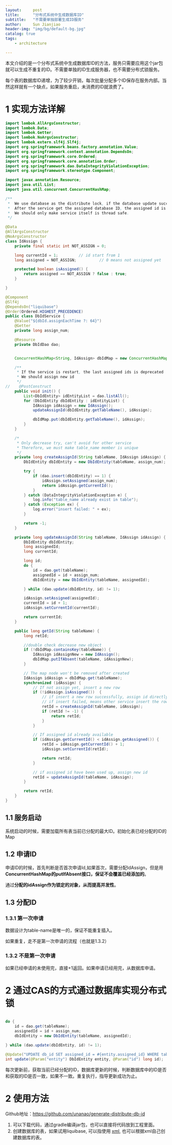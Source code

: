 ```yaml
---
layout:     post
title:      "分布式系统中生成数据库ID"  
subtitle:   "不需要单独部署生成ID服务"
author:     Sun Jianjiao
header-img: "img/bg/default-bg.jpg"
catalog: true
tags:
    - architecture

---
```


本文介绍的是一个分布式系统中生成数据库ID的方法，服务只需要应用这个jar包就可以生成不重复的ID。不需要单独的ID生成服务器，也不需要分布式锁服务。

每个表的数据库ID递增，为了较少开销，每次批量分配多个ID保存在服务内部。当然这样就有一个缺点，如果服务重启，未消费的ID就浪费了。

# 1 实现方法详解

```Java
import lombok.AllArgsConstructor;
import lombok.Data;
import lombok.Getter;
import lombok.NoArgsConstructor;
import lombok.extern.slf4j.Slf4j;
import org.springframework.beans.factory.annotation.Value;
import org.springframework.context.annotation.DependsOn;
import org.springframework.core.Ordered;
import org.springframework.core.annotation.Order;
import org.springframework.dao.DataIntegrityViolationException;
import org.springframework.stereotype.Component;

import javax.annotation.Resource;
import java.util.List;
import java.util.concurrent.ConcurrentHashMap;

/**
 *  We use database as the distribute lock, if the database update successfully.
 *  After the service get the assigned database ID, the assigned id is only for the service,
 *  We should only make service itself is thread safe.
 */

@Data
@AllArgsConstructor
@NoArgsConstructor
class IdAssign {
    private final static int NOT_ASSIGN = 0;

    long currentId = 1;         // id start from 1
    long assigned = NOT_ASSIGN;          // 0 means not assigned yet

    protected boolean isAssigned() {
        return assigned == NOT_ASSIGN ? false : true;
    }

}

@Component
@Slf4j
@DependsOn("liquibase")
@Order(Ordered.HIGHEST_PRECEDENCE)
public class DbIdService {
    @Value("${dbId.assignEachTime ?: 64}")
    @Getter
    private long assign_num;

    @Resource
    private DbIdDao dao;


    ConcurrentHashMap<String, IdAssign> dbIdMap = new ConcurrentHashMap<>();

    /**
     * If the service is restart, the last assigned ids is deprecated
     * We should assign new id
     */
//    @PostConstruct
    public void init() {
        List<DbIdEntity> idEntityList = dao.listAll();
        for (DbIdEntity dbIdEntity : idEntityList) {
            IdAssign idAssign = new IdAssign();
            updateAssignId(dbIdEntity.getTableName(), idAssign);

            dbIdMap.put(dbIdEntity.getTableName(), idAssign);
        }
    }

    /*
     * Only decrease try, can't avoid for other service
     * Therefore, we must make table_name member is unique
     */
    private long createAssignId(String tableName, IdAssign idAssign) {
        DbIdEntity dbIdEntity = new DbIdEntity(tableName, assign_num);

        try {
            if (dao.insert(dbIdEntity) == 1) {
                idAssign.setAssigned(assign_num);
                return idAssign.getCurrentId();
            }
        } catch (DataIntegrityViolationException e) {
            log.info("table_name already exist in table");
        } catch (Exception ex) {
            log.error("insert failed: " + ex);
        }

        return -1;
    }

    private long updateAssignId(String tableName, IdAssign idAssign) {
        DbIdEntity dbIdEntity;
        long assignedId;
        long currentId;

        long id;
        do {
            id = dao.get(tableName);
            assignedId = id + assign_num;
            dbIdEntity = new DbIdEntity(tableName, assignedId);

        } while (dao.update(dbIdEntity, id) != 1);

        idAssign.setAssigned(assignedId);
        currentId = id + 1;
        idAssign.setCurrentId(currentId);

        return currentId;
    }

    public long getId(String tableName) {
        long retId;

        //double check decrease new object
        if (!dbIdMap.containsKey(tableName)) {
            IdAssign idAssignNew = new IdAssign();
            dbIdMap.putIfAbsent(tableName, idAssignNew);
        }

        // The map node won't be removed after created
        IdAssign idAssign = dbIdMap.get(tableName);
        synchronized (idAssign) {
            // If not assign yet, insert a new row
            if (!idAssign.isAssigned())  {
                // if insert a new row successfully, assign id directly
                // if insert failed, means other service insert the row, should assign new id by update
                retId = createAssignId(tableName, idAssign);
                if (retId != -1) {
                    return retId;
                }
            }

            // If assigned id already available
            if (idAssign.getCurrentId() < idAssign.getAssigned()) {
                retId = idAssign.getCurrentId() + 1;
                idAssign.setCurrentId(retId);

                return retId;
            }

            // if assigned id have been used up, assign new id
            retId = updateAssignId(tableName, idAssign);
        }

        return retId;
    }
}
```

## 1.1 服务启动

系统启动的时候，需要加载所有表当前已分配的最大ID。初始化表已经分配的ID的Map

## 1.2 申请ID

申请ID的时候，首先判断是否首次申请Id,如果首次，需要分配IdAssign，但是用**ConcurrentHashMap的putIfAbsent接口，保证不会覆盖已经添加的**。

通过**分配的idAssign作为锁定的对象，从而提高并发性**。

## 1.3 分配ID

### 1.3.1 第一次申请

数据设计为table-name是唯一的，保证不能重复插入。

如果重复，走不是第一次申请的流程（也就是1.3.2）

### 1.3.2 不是第一次申请

如果已经申请的未使用完，直接+1返回。如果申请已经用完，从数据库申请。

# 2 通过CAS的方式通过数据库实现分布式锁

```java

do {
    id = dao.get(tableName);
    assignedId = id + assign_num;
    dbIdEntity = new DbIdEntity(tableName, assignedId);

} while (dao.update(dbIdEntity, id) != 1);

```

```java
@Update("UPDATE db_id SET assigned_id = #{entity.assigned_id} WHERE table_name = #{entity.tableName} AND assigned_id = #{id}")
int update(@Param("entity") DbIdEntity entity, @Param("id") long id);
````

每次更新前，获取当前已经分配的ID，数据库更新的时候，判断数据库中的ID是否和获取的ID是否一致，如果不一致。重复执行，指导更新成功为止。

# 2 使用方法

Github地址：https://github.com/unanao/generate-distribute-db-id

1. 可以下载代码，通过gradle编译jar包，也可以直接将代码放到工程里面。
2. 创建数据库的表，如果试用liquibase, 可以指使用 [xml](https://github.com/unanao/generate-distribute-db-id/blob/master/src/main/resources/v1_2019_7_23_init_db_id.xml), 也可以根据xml自己创建数据库的表。

